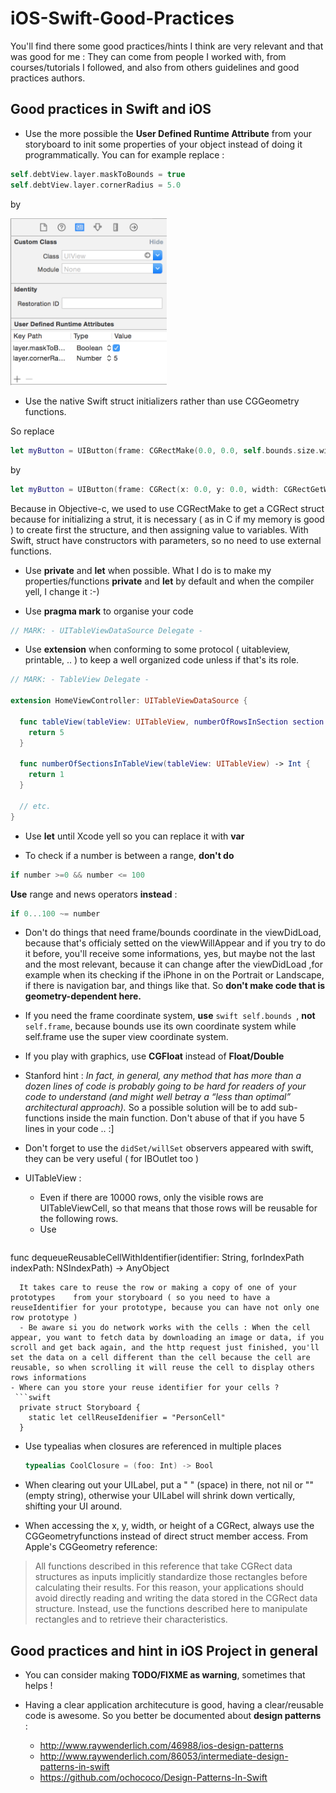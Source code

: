 # iOS-Swift-Good-Practices

You'll find there some good practices/hints I think are very relevant and that was good for me : They can come from people I worked with, from courses/tutorials I followed, and also from others guidelines and good practices authors.

## Good practices in Swift and iOS

- Use the more possible the **User Defined Runtime Attribute** from your storyboard to init some properties of your object instead of doing it programmatically.
You can for example replace :
```swift
self.debtView.layer.maskToBounds = true
self.debtView.layer.cornerRadius = 5.0
```
by

<img src="./assets/runtimeAttributeStoryboard.png" alt="Runtime Attribute Storyboard" width="250"/>

- Use the native Swift struct initializers rather than use CGGeometry functions.

So replace
```swift
let myButton = UIButton(frame: CGRectMake(0.0, 0.0, self.bounds.size.width / 2, self.bounds.size.height))
```
by
```swift
let myButton = UIButton(frame: CGRect(x: 0.0, y: 0.0, width: CGRectGetWidth(self.bounds) / 2, height: CGRectGetHeight(self.bounds)))
```

Because in Objective-c, we used to use CGRectMake to get a CGRect struct because for   initializing a strut, it is necessary ( as in C if my memory is good ) to create first the structure, and then assigning value to variables.
With Swift, struct have constructors with parameters, so no need to use external functions.

- Use **private** and **let** when possible. What I do is to make my properties/functions **private** and **let** by default and when the compiler yell, I change it :-)

- Use **pragma mark** to organise your code
```swift
// MARK: - UITableViewDataSource Delegate -
```

- Use **extension** when conforming to some protocol ( uitableview, printable, .. ) to keep a well organized code unless if that's its role.

```swift
// MARK: - TableView Delegate -

extension HomeViewController: UITableViewDataSource {

  func tableView(tableView: UITableView, numberOfRowsInSection section: Int) -> Int {
    return 5
  }

  func numberOfSectionsInTableView(tableView: UITableView) -> Int {
    return 1
  }

  // etc.
}
```  

- Use **let** until Xcode yell so you can replace it with **var**

- To check if a number is between a range, **don't do**
 ```swift
if number >=0 && number <= 100
```
 **Use** range and news operators **instead** :
 ```swift
 if 0...100 ~= number
 ```

- Don't do things that need frame/bounds coordinate in the viewDidLoad, because that's officialy setted on the viewWillAppear and if you try to do it before, you'll receive some informations, yes, but maybe not the last and the most relevant, because it can change after the viewDidLoad ,for example when its checking if the iPhone in on the Portrait or Landscape, if there is navigation bar, and things like that. So **don't make code that is geometry-dependent here.**

- If you need the frame coordinate system, **use** ```swift self.bounds ```, **not** ```self.frame```, because bounds use its own coordinate system while self.frame use the super view coordinate system.

- If you play with graphics, use **CGFloat** instead of **Float/Double**

- Stanford hint : *In fact, in general, any method that has more than a dozen lines of code is probably going to be hard for readers of your code to understand (and might well betray a “less than optimal” architectural approach).*  So a possible solution will be to add sub-functions inside the main function. Don't abuse of that if you have 5 lines in your code .. :]

- Don't forget to use the ```didSet/willSet``` observers appeared with swift, they can be very useful ( for IBOutlet too )

- UITableView :
  - Even if there are 10000 rows, only the visible rows are UITableViewCell, so that means that those rows will be reusable for the following rows.
  - Use
  ```swift
func dequeueReusableCellWithIdentifier(identifier: String, forIndexPath indexPath: NSIndexPath) -> AnyObject
```
  It takes care to reuse the row or making a copy of one of your   prototypes    from your storyboard ( so you need to have a reuseIdentifier for your prototype, because you can have not only one    row prototype )
  - Be aware si you do network works with the cells : When the cell appear, you want to fetch data by downloading an image or data, if you scroll and get back again, and the http request just finished, you'll set the data on a cell different than the cell because the cell are reusable, so when scrolling it will reuse the cell to display others rows informations
- Where can you store your reuse identifier for your cells ?
 ```swift
  private struct Storyboard {
    static let cellReuseIdenifier = "PersonCell"
  }
  ```

- Use typealias when closures are referenced in multiple places
  ```swift
  typealias CoolClosure = (foo: Int) -> Bool
  ```

- When clearing out your UILabel, put a " " (space) in there, not nil or "" (empty string), otherwise your UILabel will shrink down vertically, shifting your UI around.

- When accessing the x, y, width, or height of a CGRect, always use the CGGeometryfunctions instead of direct struct member access.
From Apple's CGGeometry reference:
>All functions described in this reference that take CGRect data structures as inputs implicitly standardize those rectangles before calculating their results. For this reason, your applications should avoid directly reading and writing the data stored in the CGRect data structure. Instead, use the functions described here to manipulate rectangles and to retrieve their characteristics.


## Good practices and hint in iOS Project in general

- You can consider making **TODO/FIXME as warning**, sometimes that helps !

- Having a clear application architecuture is good, having a clear/reusable code is awesome. So you better be documented about **design patterns** :
  -  http://www.raywenderlich.com/46988/ios-design-patterns
  -  http://www.raywenderlich.com/86053/intermediate-design-patterns-in-swift
  -  https://github.com/ochococo/Design-Patterns-In-Swift

